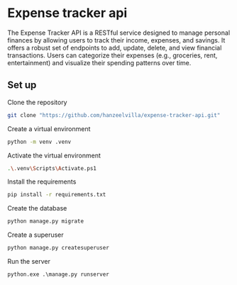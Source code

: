# Expense tracker api

The Expense Tracker API is a RESTful service designed to manage personal finances by allowing users to track their income, expenses, and savings. It offers a robust set of endpoints to add, update, delete, and view financial transactions. Users can categorize their expenses (e.g., groceries, rent, entertainment) and visualize their spending patterns over time.

## Set up

Clone the repository

```bash
git clone "https://github.com/hanzeelvilla/expense-tracker-api.git"
```

Create a virtual environment

```bash
python -m venv .venv
```

Activate the virtual environment

```bash
.\.venv\Scripts\Activate.ps1
```

Install the requirements

```bash
pip install -r requirements.txt
```

Create the database

```python
python manage.py migrate
```

Create a superuser

```python
python manage.py createsuperuser
```

Run the server
```python
python.exe .\manage.py runserver 
```